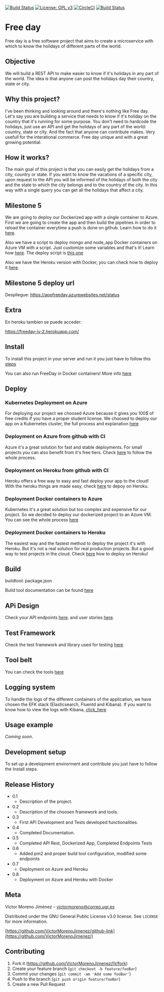 [![Build Status](https://travis-ci.org/VictorMorenoJimenez/IV.svg?branch=master)](https://travis-ci.org/VictorMorenoJimenez/IV)
[![License: GPL v3](https://img.shields.io/badge/License-GPLv3-blue.svg)](https://www.gnu.org/licenses/gpl-3.0)
[![CircleCI](https://circleci.com/gh/VictorMorenoJimenez/IV.svg?style=svg)](https://circleci.com/gh/VictorMorenoJimenez/IV)
[![Build Status](https://dev.azure.com/OrgFreeday/freeday/_apis/build/status/appfreeday%20-%20CI?branchName=master)](https://dev.azure.com/OrgFreeday/freeday/_build/latest?definitionId=1&branchName=master)


# Free day
Free day is a free software project that aims to create a microservice with which to know the holidays of different parts of the world.

## Objective
We will build a REST API to make easier to know if it's holidays in any part of the world.
The idea is that anyone can post the holidays day their country, state or city.

## Why this project?
I've been thinking and looking around and there's nothing like Free day. Let's say you are building a service that needs to know
if it's holiday on the country that it's running for some purpose. You don't need to hardcode the holidays, just use an API and get the holidays
of any part of the world: country, state or city. And the fact that anyone can contribute makes. Very usefull for the interational commerce.
Free day unique and with a great growing potential.

## How it works?
The main goal of this project is that you can easily get the holidays from a city, country or state. If you want to know the vacations of a specific city, upon request to the API you will be informed of the holidays of both the city and the state to which the city belongs and to the country of the city. In this way with a single query you can get all the holidays that affect a city.

## Milestone 5 

We are going to deploy our Dockerized app with a single container to Azure. First we are going to create the app and then build the pipelines in order to reload the container everytime a push is done on github. Learn how to do it [here](https://github.com/VictorMorenoJimenez/IV/blob/master/docs/dockerciazure.md).

Also we have a script to deploy mongo and node_app Docker containers on Azure VM with a script. Just customize some variables and that's it! Learn how [here](https://github.com/VictorMorenoJimenez/IV/blob/master/docs/azureVMdeploy.md). The deploy script is [this one](https://github.com/VictorMorenoJimenez/IV/blob/master/docs/azureVMdeploy.md)

Also we have the Heroku version with Docker, you can check how to deploy it [here](https://github.com/VictorMorenoJimenez/IV/blob/master/deployDockerFull.sh).

## Milestone 5 deploy url

Despliegue: https://appfreeday.azurewebsites.net/status

## Extra

En heroku tambien se puede acceder:

https://freeday-iv-2.herokuapp.com/

## Install

To install this project in your server and run it you just have to follow this [steps](https://github.com/VictorMorenoJimenez/IV/blob/master/docs/install.md)

You can also run FreeDay in Docker containers!
More info [here](https://github.com/VictorMorenoJimenez/IV/blob/master/docs/docker.md)

## Deploy
### Kubernetes Deployment on Azure
For deploying our project we choosed Azure because it gives you 100$ of free credits if you have a proper student license. We choosed to deploy our app on a Kubernetes cluster, the full process and explanation [here](https://github.com/VictorMorenoJimenez/IV/blob/master/docs/kubernetes.md)

### Deployment on Azure from github with CI
Azure it's a great solution for fast and stable deployments. For small projects you can also benefit from it's free tiers. Check [here](https://github.com/VictorMorenoJimenez/IV/blob/master/docs/azureCI.md) to follow the whole process.

### Deployment on Heroku from github with CI
Heroku offers a free way to easy and fast deploy your app to the cloud! With the heroku things are made easy, check [here](https://github.com/VictorMorenoJimenez/IV/blob/master/docs/herokuCI.md) to depoy on Heroku.


### Deployment Docker containers to Azure
Kubernetes it's a great solution but too complex and expensive for our project. So we decided to deploy our dockerized project to an Azure VM. You can see the whole process [here](https://github.com/VictorMorenoJimenez/IV/blob/master/docs/azureVMdeploy.md)

### Deployment Docker containers to Heroku
The easiest way and the fastest method to deploy the project it's with Heroku.
But it's not a real solution for real production projects. But a good way to test projects in the cloud. Check [here](https://github.com/VictorMorenoJimenez/IV/blob/master/docs/herokudeploy.md) how to deploy on Heroku!

## Build 
buildtool: package.json

Build tool documentation can be found [here](https://github.com/VictorMorenoJimenez/IV/blob/master/docs/dependencies.md)

## APi Design
Check your API endpoints [here](https://github.com/VictorMorenoJimenez/IV/blob/master/docs/apidesign.md). and user stories [here](https://github.com/VictorMorenoJimenez/IV/blob/master/docs/userstories.md).

## Test Framework
Check the test framework and library used for testing [here](https://github.com/VictorMorenoJimenez/IV/blob/master/docs/testools.md).

## Tool belt
You can check the tools [here](https://github.com/VictorMorenoJimenez/IV/blob/master/docs/toolbelt.md)

## Logging system
To handle the logs of the different containers of the application, we have chosen the EFK stack (Elasticsearch, Fluentd and Kibana). If you want to know how to view the logs with Kibana, [click_here](https://github.com/VictorMorenoJimenez/IV/blob/master/docs/kibana.md)


## Usage example
*Coming soon*.

## Development setup
To set up a development envirorment and contribute you just have to follow the Install steps.

## Release History

* 0.1
    * Description of the project. 
* 0.2
    * Description of the choosen framework and tools.
* 0.3
    * First API Development and Tests developed functionalities.
* 0.4
    * Completed Documentation.
* 0.5
    * Completed API Rest, Dockerized App, Completed Endpoints Tests
* 0.6
    * Added pm2 and proper build tool configuration, modified some endpoints 
* 0.7
    * Deployment on Azure and Heroku    
* 0.8
    * Deployment on Azure and Heroku with Docker   

## Meta

Víctor Moreno Jiménez – victormoreno@correo.ugr.es

Distributed under the GNU General Public License v3.0 license. See ``LICENSE`` for more information.

[https://github.com/VictorMorenoJimenez/github-link](https://github.com/VictorMorenoJimenez/)

## Contributing

1. Fork it (<https://github.com/VictorMorenoJimenez/IV/fork>)
2. Create your feature branch (`git checkout -b feature/fooBar`)
3. Commit your changes (`git commit -am 'Add some fooBar'`)
4. Push to the branch (`git push origin feature/fooBar`)
5. Create a new Pull Request

